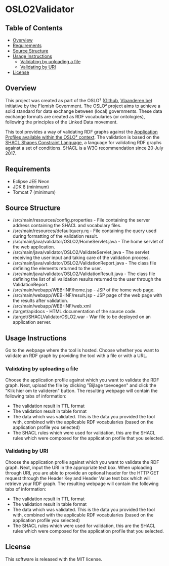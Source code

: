 # OSLO2Validator

 ## Table of Contents
* [Overview](#overview)
* [Requirements](#requirements)
* [Source Structure](#source-structure)
* [Usage Instructions](#usage-instructions)
  * [Validating by uploading a file](#validating-by-uploading-a-file)
  * [Validating by URI](#validating-by-uri)
* [License](#license)


## Overview

This project was created as part of the OSLO² ([Github](http://informatievlaanderen.github.io/OSLO/),
 [Vlaanderen.be](https://overheid.vlaanderen.be/producten-diensten/OSLO2)) initiative by the Flemish Government.
 The OSLO² project aims to achieve a solid standard for data exchange between (local) governments.
 These data exchange formats are created as RDF vocabularies (or ontologies), following the principles of the Linked
 Data movement.
 
 This tool provides a way of validating RDF graphs against the [Application Profiles available within the OSLO² context](http://data.vlaanderen.be/ns/#Applicatieprofielen). The validation is based on the [SHACL Shapes Constraint Language](https://www.w3.org/TR/shacl/), a language for validating RDF graphs against a set of conditions. SHACL is a W3C recommendation since 20 July 2017.

## Requirements

* Eclipse JEE Neon
* JDK 8 (minimum)
* Tomcat 7 (minimum)

## Source Structure

* /src/main/resources/config.properties - File containing the server address containing the SHACL and vocabulary files.
* /src/main/resources/defaultquery.rq - File containing the query used during formatting of the validation result.
* /src/main/java/validator/OSLO2/HomeServlet.java - The home servlet of the web application.
* /src/main/java/validator/OSLO2/ValidateServlet.java - The servlet receiving the user input and taking care of the validation process.
* /src/main/java/validator/OSLO2/ValidationReport.java - The class file defining the elements returned to the user.
* /src/main/java/validator/OSLO2/ValidationResult.java - The class file defining the list of all validation results returned to the user through the ValidationReport.
* /src/main/webapp/WEB-INF/home.jsp - JSP of the home web page.
* /src/main/webapp/WEB-INF/result.jsp - JSP page of the web page with the results after validation.
* /src/main/webapp/WEB-INF/web.xml
* /target/apidocs - HTML documentation of the source code.
* /target/SHACLValidatorOSLO2.war - War file to be deployed on an application server.

## Usage Instructions

Go to the webpage where the tool is hosted. 
Choose whether you want to validate an RDF graph by providing the tool with a file or with a URL. 

### Validating by uploading a file

Choose the application profile against which you want to validate the RDF graph. Next, upload the file by clicking "Bijlage toevoegen" and click the "Klik hier om te valideren" button. The resulting webpage will contain the following tabs of information:

* The validation result in TTL format
* The validation result in table format
* The data which was validated. This is the data you provided the tool with, combined with the applicable RDF vocabularies (based on the application profile you selected)
* The SHACL rules which were used for validation, this are the SHACL rules which were composed for the application profile that you selected.

### Validating by URI

Choose the application profile against which you want to validate the RDF graph. Next, input the URI in the appropriate text box. When uploading through URI, you are able to provide an optional header for the HTTP GET request through the Header Key and Header Value text box which will retrieve your RDF graph. The resulting webpage will contain the following tabs of information:

* The validation result in TTL format
* The validation result in table format
* The data which was validated. This is the data you provided the tool with, combined with the applicable RDF vocabularies (based on the application profile you selected)
* The SHACL rules which were used for validation, this are the SHACL rules which were composed for the application profile that you selected.

## License

This software is released with the MIT license.

